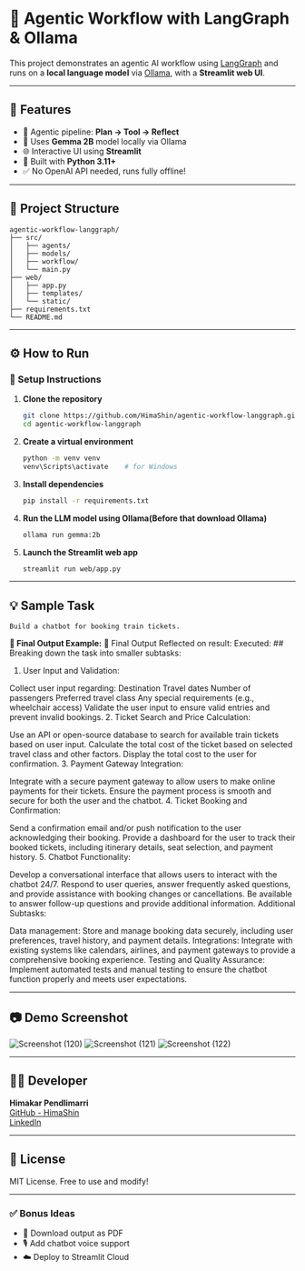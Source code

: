 # 🤖 Agentic Workflow with LangGraph & Ollama

This project demonstrates an agentic AI workflow using [LangGraph](https://github.com/langchain-ai/langgraph) and runs on a **local language model** via [Ollama](https://ollama.com), with a **Streamlit web UI**.

---

## 🚀 Features

- 🔄 Agentic pipeline: **Plan → Tool → Reflect**
- 🧠 Uses **Gemma 2B** model locally via Ollama
- 🌐 Interactive UI using **Streamlit**
- 🐍 Built with **Python 3.11+**
- ✅ No OpenAI API needed, runs fully offline!

---

## 📁 Project Structure

```
agentic-workflow-langgraph/
├── src/
│   ├── agents/
│   ├── models/
│   ├── workflow/
│   └── main.py
├── web/
│   ├── app.py
│   ├── templates/
│   └── static/
├── requirements.txt
└── README.md
```

---

## ⚙️ How to Run

### 🔧 Setup Instructions

1. **Clone the repository**
   ```bash
   git clone https://github.com/HimaShin/agentic-workflow-langgraph.git
   cd agentic-workflow-langgraph
   ```

2. **Create a virtual environment**
   ```bash
   python -m venv venv
   venv\Scripts\activate    # for Windows
   ```

3. **Install dependencies**
   ```bash
   pip install -r requirements.txt
   ```

4. **Run the LLM model using Ollama(Before that download Ollama)**
   ```bash
   ollama run gemma:2b
   ```

6. **Launch the Streamlit web app**
   ```bash
   streamlit run web/app.py
   ```

---

## 💡 Sample Task

```
Build a chatbot for booking train tickets.
```

**🧠 Final Output Example:**
🧠 Final Output
Reflected on result: Executed: ## Breaking down the task into smaller subtasks:

1. User Input and Validation:

Collect user input regarding:
Destination
Travel dates
Number of passengers
Preferred travel class
Any special requirements (e.g., wheelchair access)
Validate the user input to ensure valid entries and prevent invalid bookings.
2. Ticket Search and Price Calculation:

Use an API or open-source database to search for available train tickets based on user input.
Calculate the total cost of the ticket based on selected travel class and other factors.
Display the total cost to the user for confirmation.
3. Payment Gateway Integration:

Integrate with a secure payment gateway to allow users to make online payments for their tickets.
Ensure the payment process is smooth and secure for both the user and the chatbot.
4. Ticket Booking and Confirmation:

Send a confirmation email and/or push notification to the user acknowledging their booking.
Provide a dashboard for the user to track their booked tickets, including itinerary details, seat selection, and payment history.
5. Chatbot Functionality:

Develop a conversational interface that allows users to interact with the chatbot 24/7.
Respond to user queries, answer frequently asked questions, and provide assistance with booking changes or cancellations.
Be available to answer follow-up questions and provide additional information.
Additional Subtasks:

Data management: Store and manage booking data securely, including user preferences, travel history, and payment details.
Integrations: Integrate with existing systems like calendars, airlines, and payment gateways to provide a comprehensive booking experience.
Testing and Quality Assurance: Implement automated tests and manual testing to ensure the chatbot function properly and meets user expectations.

---

## 📷 Demo Screenshot

![Screenshot (120)](https://github.com/user-attachments/assets/49cde8f6-49c6-487d-9071-95e3d86b4276)
![Screenshot (121)](https://github.com/user-attachments/assets/d5c82205-0853-4984-887f-4639780acf0a)
![Screenshot (122)](https://github.com/user-attachments/assets/bed7ad83-0096-4dff-bf73-dfc39ed8fbc8)



---

## 👨‍💻 Developer

**Himakar Pendlimarri**  
[GitHub - HimaShin](https://github.com/HimaShin)  
[LinkedIn](https://linkedin.com/in/pendlimarri-himakar-2a6177230)

---

## 📝 License

MIT License. Free to use and modify!

---

### ✅ Bonus Ideas

- 📄 Download output as PDF
- 🎙️ Add chatbot voice support
- ☁️ Deploy to Streamlit Cloud
